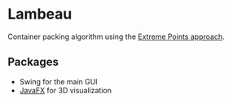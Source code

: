 # Lambeau
Container packing algorithm using the [Extreme Points approach](https://www.cirrelt.ca/documentstravail/cirrelt-2007-41.pdf).

## Packages
- Swing for the main GUI
- [JavaFX](https://openjfx.io/) for 3D visualization
